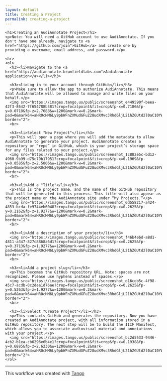 ```yaml
---
layout: default
title: Creating a Project
permalink: creating-a-project
---
```

<!-- Add an essay or interpretive material below this line,
using HTML or markdown.  Do not modify this file above this line -->

<html>
  <body>
    
    <h1>Creating an AudiAnnotate Project</h1>
    <p>Note: You will need a GitHub account to use AudiAnnotate. If you don't have one already, navigate to <a href="https://github.com/join">GitHub</a> and create one by providing a username, email address, and password.</p>

    <hr>
    <ol>
      <h3><li>Navigate to the <a href="http://audiannotate.brumfieldlabs.com">AudiAnnotate application</a></li></h3>
      
      <h3><li>Log in to your account through GitHub</li></h3>
      <p>Make sure to allow the app to authorize AudiAnnotate. This means that AudiAnnotate will be allowed to manage and write files on your behalf.</p>
      <img src="https://images.tango.us/public/screenshot_e449590f-beea-42f3-8642-7f654788b381?crop=focalpoint&fit=crop&fp-x=0.7186&fp-y=0.0718&fp-z=2.7688&w=1200&mark-w=0.2&mark-pad=0&mark64=aHR0cHM6Ly9pbWFnZXMudGFuZ28udXMvc3RhdGljL21hZGUtd2l0aC10YW5nby13YXRlcm1hcmsucG5n&ar=2880%3A1406" border="2">
      <br>
      
      <h3><li>Select "New Project"</li></h3>
      <p>This will open a page where you will add the metadata to allow AudiAnnotate to generate your project. AudiAnnotate creates a repository or “repo” in GitHub, which is your project’s storage space for any files related to your project.</p>
      <img src="https://images.tango.us/public/screenshot_1c882e5c-bd12-4960-9b99-d75c79b17951?crop=focalpoint&fit=crop&fp-x=0.1969&fp-y=0.8585&fp-z=2.5806&w=1200&mark-w=0.2&mark-pad=0&mark64=aHR0cHM6Ly9pbWFnZXMudGFuZ28udXMvc3RhdGljL21hZGUtd2l0aC10YW5nby13YXRlcm1hcmsucG5n&ar=2880%3A1406" border="2">
      <br>
      
      <h3><li>Add a "Title"</li></h3>
      <p>This is the project name, and the name of the GitHub repository that will be generated in this process. This title will also appear as the project name on the AudiAnnotate site under “My Projects.”</p>
      <img src="https://images.tango.us/public/screenshot_6d558217-a424-4853-bcda-fe9744eb6048?crop=focalpoint&fit=crop&fp-x=0.2625&fp-y=0.2162&fp-z=1.9277&w=1200&mark-w=0.2&mark-pad=0&mark64=aHR0cHM6Ly9pbWFnZXMudGFuZ28udXMvc3RhdGljL21hZGUtd2l0aC10YW5nby13YXRlcm1hcmsucG5n&ar=2880%3A1406" border="2">
      <br>
      
      <h3><li>Add a description of your project</li></h3>
      <img src="https://images.tango.us/public/screenshot_f46b4e6d-a8d1-4811-a347-827c8868a6d1?crop=focalpoint&fit=crop&fp-x=0.2625&fp-y=0.3713&fp-z=1.9277&w=1200&mark-w=0.2&mark-pad=0&mark64=aHR0cHM6Ly9pbWFnZXMudGFuZ28udXMvc3RhdGljL21hZGUtd2l0aC10YW5nby13YXRlcm1hcmsucG5n&ar=2880%3A1406" border="2">
      <br>
      
      <h3><li>Add a project slug</li></h3>
      <p>This becomes the GitHub repository URL. Note: spaces are not recognized. Please use hyphens instead of spaces.</p>
      <img src="https://images.tango.us/public/screenshot_d16ceb5c-4f98-45c7-acdb-0c2dea1d76ae?crop=focalpoint&fit=crop&fp-x=0.2625&fp-y=0.5263&fp-z=1.9277&w=1200&mark-w=0.2&mark-pad=0&mark64=aHR0cHM6Ly9pbWFnZXMudGFuZ28udXMvc3RhdGljL21hZGUtd2l0aC10YW5nby13YXRlcm1hcmsucG5n&ar=2880%3A1406" border="2">
      <br>
      
      <h3><li>Select "Create Project"</li></h3>
      <p>This contacts GitHub and generates the repository. Now you have created an AudiAnnotate project, with all information stored in a GitHub repository. The next step will be to build the IIIF Manifest, which allows you to associate audiovisual material and annotations with your project.</p>
      <img src="https://images.tango.us/public/screenshot_bc2d5533-9446-4cb2-b1ea-cb6296e6b4e1?crop=focalpoint&fit=crop&fp-x=0.1938&fp-y=0.6885&fp-z=2.6230&w=1200&mark-w=0.2&mark-pad=0&mark64=aHR0cHM6Ly9pbWFnZXMudGFuZ28udXMvc3RhdGljL21hZGUtd2l0aC10YW5nby13YXRlcm1hcmsucG5n&ar=2880%3A1406" border="2">
    </ol>
<hr>
    <p>This workflow was created with <a href="https://app.tango.us/app/workflow/8cfc8453-0505-4172-809d-c1f11c187e29?utm_source=markdown&utm_medium=markdown&utm_campaign=workflow%20export%20links">Tango</a></p>
    
  </body>
  </html>
